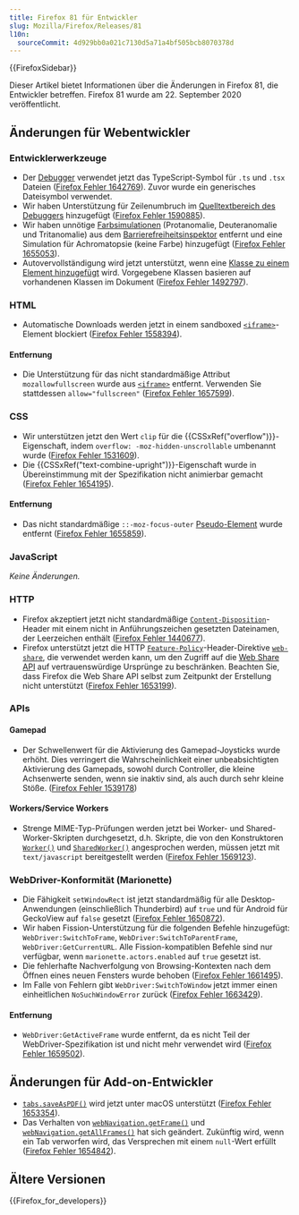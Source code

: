 ```yaml
---
title: Firefox 81 für Entwickler
slug: Mozilla/Firefox/Releases/81
l10n:
  sourceCommit: 4d929bb0a021c7130d5a71a4bf505bcb8070378d
---
```


{{FirefoxSidebar}}

Dieser Artikel bietet Informationen über die Änderungen in Firefox 81, die Entwickler betreffen. Firefox 81 wurde am 22. September 2020 veröffentlicht.

## Änderungen für Webentwickler

### Entwicklerwerkzeuge

- Der [Debugger](https://firefox-source-docs.mozilla.org/devtools-user/debugger/index.html) verwendet jetzt das TypeScript-Symbol für `.ts` und `.tsx` Dateien ([Firefox Fehler 1642769](https://bugzil.la/1642769)). Zuvor wurde ein generisches Dateisymbol verwendet.
- Wir haben Unterstützung für Zeilenumbruch im [Quelltextbereich des Debuggers](https://firefox-source-docs.mozilla.org/devtools-user/debugger/ui_tour/index.html#source-pane) hinzugefügt ([Firefox Fehler 1590885](https://bugzil.la/1590885)).
- Wir haben unnötige [Farbsimulationen](https://firefox-source-docs.mozilla.org/devtools-user/accessibility_inspector/simulation/index.html) (Protanomalie, Deuteranomalie und Tritanomalie) aus dem [Barrierefreiheitsinspektor](https://firefox-source-docs.mozilla.org/devtools-user/accessibility_inspector/index.html) entfernt und eine Simulation für Achromatopsie (keine Farbe) hinzugefügt ([Firefox Fehler 1655053](https://bugzil.la/1655053)).
- Autovervollständigung wird jetzt unterstützt, wenn eine [Klasse zu einem Element hinzugefügt](https://firefox-source-docs.mozilla.org/devtools-user/page_inspector/how_to/examine_and_edit_css/index.html#viewing-and-changing-classes-on-an-element) wird. Vorgegebene Klassen basieren auf vorhandenen Klassen im Dokument ([Firefox Fehler 1492797](https://bugzil.la/1492797)).

### HTML

- Automatische Downloads werden jetzt in einem sandboxed [`<iframe>`](/de/docs/Web/HTML/Element/iframe)-Element blockiert ([Firefox Fehler 1558394](https://bugzil.la/1558394)).

#### Entfernung

- Die Unterstützung für das nicht standardmäßige Attribut `mozallowfullscreen` wurde aus [`<iframe>`](/de/docs/Web/HTML/Element/iframe) entfernt. Verwenden Sie stattdessen `allow="fullscreen"` ([Firefox Fehler 1657599](https://bugzil.la/1657599)).

### CSS

- Wir unterstützen jetzt den Wert `clip` für die {{CSSxRef("overflow")}}-Eigenschaft, indem `overflow: -moz-hidden-unscrollable` umbenannt wurde ([Firefox Fehler 1531609](https://bugzil.la/1531609)).
- Die {{CSSxRef("text-combine-upright")}}-Eigenschaft wurde in Übereinstimmung mit der Spezifikation nicht animierbar gemacht ([Firefox Fehler 1654195](https://bugzil.la/1654195)).

#### Entfernung

- Das nicht standardmäßige `::-moz-focus-outer` [Pseudo-Element](/de/docs/Web/CSS/Pseudo-elements) wurde entfernt ([Firefox Fehler 1655859](https://bugzil.la/1655859)).

### JavaScript

_Keine Änderungen._

### HTTP

- Firefox akzeptiert jetzt nicht standardmäßige [`Content-Disposition`](/de/docs/Web/HTTP/Reference/Headers/Content-Disposition)-Header mit einem nicht in Anführungszeichen gesetzten Dateinamen, der Leerzeichen enthält ([Firefox Fehler 1440677](https://bugzil.la/1440677)).
- Firefox unterstützt jetzt die HTTP [`Feature-Policy`](/de/docs/Web/HTTP/Reference/Headers/Permissions-Policy)-Header-Direktive [`web-share`](/de/docs/Web/HTTP/Reference/Headers/Permissions-Policy/web-share), die verwendet werden kann, um den Zugriff auf die [Web Share API](/de/docs/Web/API/Navigator/share) auf vertrauenswürdige Ursprünge zu beschränken. Beachten Sie, dass Firefox die Web Share API selbst zum Zeitpunkt der Erstellung nicht unterstützt ([Firefox Fehler 1653199](https://bugzil.la/1653199)).

### APIs

#### Gamepad

- Der Schwellenwert für die Aktivierung des Gamepad-Joysticks wurde erhöht. Dies verringert die Wahrscheinlichkeit einer unbeabsichtigten Aktivierung des Gamepads, sowohl durch Controller, die kleine Achsenwerte senden, wenn sie inaktiv sind, als auch durch sehr kleine Stöße. ([Firefox Fehler 1539178](https://bugzil.la/1539178))

#### Workers/Service Workers

- Strenge MIME-Typ-Prüfungen werden jetzt bei Worker- und Shared-Worker-Skripten durchgesetzt, d.h. Skripte, die von den Konstruktoren [`Worker()`](/de/docs/Web/API/Worker/Worker) und [`SharedWorker()`](/de/docs/Web/API/SharedWorker/SharedWorker) angesprochen werden, müssen jetzt mit `text/javascript` bereitgestellt werden ([Firefox Fehler 1569123](https://bugzil.la/1569123)).

### WebDriver-Konformität (Marionette)

- Die Fähigkeit `setWindowRect` ist jetzt standardmäßig für alle Desktop-Anwendungen (einschließlich Thunderbird) auf `true` und für Android für GeckoView auf `false` gesetzt ([Firefox Fehler 1650872](https://bugzil.la/1650872)).
- Wir haben Fission-Unterstützung für die folgenden Befehle hinzugefügt: `WebDriver:SwitchToFrame`, `WebDriver:SwitchToParentFrame`, `WebDriver:GetCurrentURL`. Alle Fission-kompatiblen Befehle sind nur verfügbar, wenn `marionette.actors.enabled` auf `true` gesetzt ist.
- Die fehlerhafte Nachverfolgung von Browsing-Kontexten nach dem Öffnen eines neuen Fensters wurde behoben ([Firefox Fehler 1661495](https://bugzil.la/1661495)).
- Im Falle von Fehlern gibt `WebDriver:SwitchToWindow` jetzt immer einen einheitlichen `NoSuchWindowError` zurück ([Firefox Fehler 1663429](https://bugzil.la/1663429)).

#### Entfernung

- `WebDriver:GetActiveFrame` wurde entfernt, da es nicht Teil der WebDriver-Spezifikation ist und nicht mehr verwendet wird ([Firefox Fehler 1659502](https://bugzil.la/1659502)).

## Änderungen für Add-on-Entwickler

- [`tabs.saveAsPDF()`](/de/docs/Mozilla/Add-ons/WebExtensions/API/tabs/saveAsPDF) wird jetzt unter macOS unterstützt ([Firefox Fehler 1653354](https://bugzil.la/1653354)).
- Das Verhalten von [`webNavigation.getFrame()`](/de/docs/Mozilla/Add-ons/WebExtensions/API/webNavigation/getFrame) und [`webNavigation.getAllFrames()`](/de/docs/Mozilla/Add-ons/WebExtensions/API/webNavigation/getAllFrames) hat sich geändert. Zukünftig wird, wenn ein Tab verworfen wird, das Versprechen mit einem `null`-Wert erfüllt ([Firefox Fehler 1654842](https://bugzil.la/1654842)).

## Ältere Versionen

{{Firefox_for_developers}}

